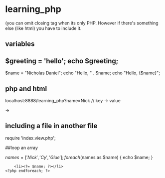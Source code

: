 # learning_php

<?php ?>
(you can omit closing tag when its only PHP. However if there's something else (like html) you have to include it.

## variables

$greeting = 'hello';
echo $greeting;
----
$name = "Nicholas Daniel";
echo "Hello, " . $name;
echo "Hello, {$name}";

## php and html

<?php
  $name = $_GET['name'];
  echo $name;
  
?>

localhost:8888/learning_php?name=Nick // key -> value

<?php echo ... ?> -> <?= ... ?>

## including a file in another file

require 'index.view.php';

##loop an array

$names = ['Nick', 'Cy', 'Glue'];
foreach($names as $name) {
  echo $name;
}

<?php foreach ($names as $name) : ?>
		<li><?= $name; ?></li>
	<?php endforeach; ?>
